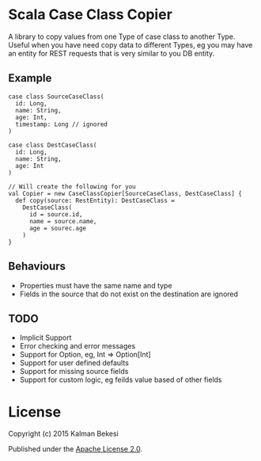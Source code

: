 # Scala Case Class Copier

A library to copy values from one Type of case class to another Type. Useful when you have need copy data to different Types, eg you may have an entity for REST requests that is very similar to you DB entity.

## Example

    case class SourceCaseClass(
      id: Long,
      name: String,
      age: Int,
      timestamp: Long // ignored
    )

    case class DestCaseClass(
      id: Long,
      name: String,
      age: Int
    )
  
    // Will create the following for you
    val Copier = new CaseClassCopier[SourceCaseClass, DestCaseClass] {
      def copy(source: RestEntity): DestCaseClass =
        DestCaseClass(
          id = source.id,
          name = source.name,
          age = sourec.age
        )
    }


## Behaviours

* Properties must have the same name and type
* Fields in the source that do not exist on the destination are ignored


## TODO

* Implicit Support
* Error checking and error messages
* Support for Option, eg, Int => Option[Int]
* Support for user defined defaults
* Support for missing source fields
* Support for custom logic, eg feilds value based of other fields


# License

Copyright (c) 2015 Kalman Bekesi

Published under the [Apache License 2.0](http://en.wikipedia.org/wiki/Apache_license).
